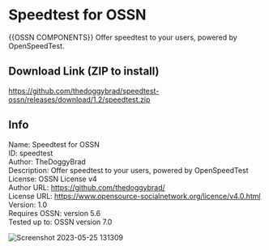 # Speedtest for OSSN
{{OSSN COMPONENTS}} Offer speedtest to your users, powered by OpenSpeedTest.

## Download Link (ZIP to install)
https://github.com/thedoggybrad/speedtest-ossn/releases/download/1.2/speedtest.zip

## Info
Name: Speedtest for OSSN
<br>
ID: speedtest
<br>
Author: TheDoggyBrad
<br>
Description: Offer speedtest to your users, powered by OpenSpeedTest
<br>
License: OSSN License v4
<br>
Author URL: https://github.com/thedoggybrad/
<br>
License URL: https://www.opensource-socialnetwork.org/licence/v4.0.html
<br>
Version: 1.0
<br>
Requires OSSN: version 5.6
<br>
Tested up to: OSSN version 7.0


![Screenshot 2023-05-25 131309](https://github.com/thedoggybrad/speedtest-ossn/assets/94173621/c06f9d6b-45c6-48f0-95cc-f5d3e83d0241)
